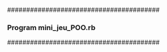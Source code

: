 ########################################
### Program mini_jeu_POO.rb ###
########################################
